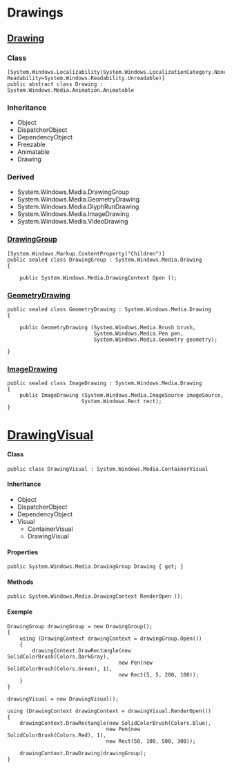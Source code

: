 
# Drawings

## [Drawing](https://docs.microsoft.com/en-us/dotnet/api/system.windows.media.drawing?view=windowsdesktop-6.0)

### Class

	[System.Windows.Localizability(System.Windows.LocalizationCategory.None, Readability=System.Windows.Readability.Unreadable)]
	public abstract class Drawing : System.Windows.Media.Animation.Animatable

### Inheritance

- Object
- DispatcherObject
- DependencyObject
- Freezable
- Animatable
- Drawing

### Derived

- System.Windows.Media.DrawingGroup
- System.Windows.Media.GeometryDrawing
- System.Windows.Media.GlyphRunDrawing
- System.Windows.Media.ImageDrawing
- System.Windows.Media.VideoDrawing

### [DrawingGroup](https://docs.microsoft.com/en-us/dotnet/api/system.windows.media.drawinggroup?view=windowsdesktop-6.0)

	[System.Windows.Markup.ContentProperty("Children")]
	public sealed class DrawingGroup : System.Windows.Media.Drawing
	{

		public System.Windows.Media.DrawingContext Open ();

### [GeometryDrawing](https://docs.microsoft.com/en-us/dotnet/api/system.windows.media.geometrydrawing?view=windowsdesktop-6.0)

	public sealed class GeometryDrawing : System.Windows.Media.Drawing
	{

		public GeometryDrawing (System.Windows.Media.Brush brush, 
								System.Windows.Media.Pen pen, 
								System.Windows.Media.Geometry geometry);

	}

### [ImageDrawing](https://docs.microsoft.com/en-us/dotnet/api/system.windows.media.imagedrawing?view=windowsdesktop-6.0)

	public sealed class ImageDrawing : System.Windows.Media.Drawing
	{
		public ImageDrawing (System.Windows.Media.ImageSource imageSource, 
							System.Windows.Rect rect);
	}

# [DrawingVisual](https://docs.microsoft.com/en-us/dotnet/api/system.windows.media.drawingvisual?view=windowsdesktop-6.0)

#### Class

	public class DrawingVisual : System.Windows.Media.ContainerVisual

#### Inheritance

- Object
- DispatcherObject
- DependencyObject
- Visual
  - ContainerVisual
  - DrawingVisual

#### Properties

	public System.Windows.Media.DrawingGroup Drawing { get; }

#### Methods

	public System.Windows.Media.DrawingContext RenderOpen ();

#### Exemple

    DrawingGroup drawingGroup = new DrawingGroup();
    {
        using (DrawingContext drawingContext = drawingGroup.Open())
        {
            drawingContext.DrawRectangle(new SolidColorBrush(Colors.DarkGray),
										new Pen(new SolidColorBrush(Colors.Green), 1),
										new Rect(5, 5, 200, 100));
        }
    }

    drawingVisual = new DrawingVisual();

    using (DrawingContext drawingContext = drawingVisual.RenderOpen())
    {
        drawingContext.DrawRectangle(new SolidColorBrush(Colors.Blue),
									new Pen(new SolidColorBrush(Colors.Red), 1),
									new Rect(50, 100, 500, 300));

        drawingContext.DrawDrawing(drawingGroup);
    }
